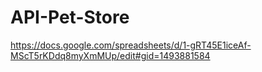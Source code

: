 # API-Pet-Store
https://docs.google.com/spreadsheets/d/1-gRT45E1iceAf-MScT5rKDdq8myXmMUp/edit#gid=1493881584
